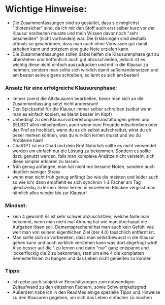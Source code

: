 # Wichtige Hinweise:

- Die Zusammenfassungen sind so gestaltet, dass sie möglichst "Idiotensicher" sind, da ich mir den Stoff auch erst selber kurz vor der Klausur erarbeiten musste und mein Wissen davor noch "sehr bescheiden" (nicht vorhanden) war.
  Die Erklärungen sind deshalb oftmals so geschrieben, dass man auch ohne Vorwissen gut damit arbeiten kann und trotzdem eine gute Note erzielen kann.
- Die Zusammenfassungen sollen dabei helfen die Klausurenphase gut zu überstehen und hoffentlich auch gut abzuschließen, jedoch ist es wichtig diese nicht einfach auszudrucken und mit in die Klausur zu nehmen, sondern man sollte sich wirklich damit außeinandersetzen und am besten seine eigene schreiben, so lernt es sich am besten!

### Ansatz für eine erfolgreiche Klausurenphase:
- Immer zuerst die Altklausuren bearbeiten, bevor man sich an die Zusammenfassung setzt nicht andersrum!
- Den Spickzettel für die Klausur immer selber schreiben (selbst wenn man es einfach kopiert, es bleibt besser im Kopf)
- Unbedingt zu den Klausurvorbereitungsveranstaltungen gehen und SELBST alles mitschreiben, auch wenn eure Freunde mitschreiben oder der Prof es hochlädt, wenn du es dir selbst aufschreibst, wirst du dir beser merken können, was du wirklich lernen musst und wo du Probleme hast! 
- ChatGPT ist ein Chad und dein Bro! Natürlich sollte es nicht verwendet werden um einfach nur die Lösung zu bekommen. Sondern es sollte dazu genutzt werden, falls man komplexe Ansätze nicht versteht, sich diese simpler erklären zu lassen.
- früh genug anfangen, man hat nicht nur bessere Noten, sondern auch deutlich weniger Stress
- wenn man nicht früh genug anfängt (so wie die meisten und leider auch so wie ich) dann empfiehlt es sich synchron 1-3 Fächer am Tag gleichzeitig zu lernen. Beim lernen in einzelenen Blöcken vergisst man nämlich alles wieder bis zur Klausur!

### Mindset: 
- kein 4 gewinnt! Es ist sehr schwer abzuschätzen, welche Note man bekommt, wenn man nicht mal Ahnung hat wie man überhaupt die Aufgaben lösen soll. Dementsprechend hat man auch kein Gefühl wie weit man von seinem eigentlichen Ziel (der 4.0) tasächlich entfernt ist.
- Man sollte sich so vorbereiten, dass man selbstbewusst in die Klausur gehen kann und auch wirklich verstehen kann was dort abgefragt wird! Also besser auf die 1 zu lernen und dann "nur" ganz entspannt und lockerflockig die 2 zu bekommen, statt um eine 4 die kompletten Semesterferien zu bangen und das Leben nicht genießen zu können

### Tipps: 
- Ich gebe auch subjektive Einschätzungen zum notwendigen Zeitaufwand zu den einzelnen Fächern, sowie Schwierigkeitsgrad
- Außerdem habe ich in den ReadMes einige spezielle Tipps und Hinweise zu den Klausuren gegeben, um sich das Leben einfacher zu machen


